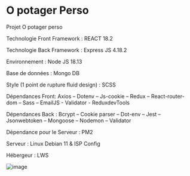 
                                                                         



# O potager Perso

Projet O potager perso

Technologie Front Framework : REACT 18.2

Technologie Back Framework : Express JS 4.18.2

Environnement : Node JS 18.13

Base de données : Mongo DB

Style (1 point de rupture fluid design) : SCSS

Dépendances Front: Axios – Dotenv – Js-cookie – Redux – React-router-dom – Sass – EmailJS - Validator - ReduxdevTools

Dépendances Back : Bcrypt – Cookie parser – Dot-env – Jest – Jsonwebtoken – Mongoose – Nodemon – Validator

Dépendance pour le Serveur : PM2

Serveur : Linux Debian 11 & ISP Config 

Hébergeur : LWS	


![image](https://user-images.githubusercontent.com/34771970/219954838-f1754db4-f79a-4b76-b1c4-7051daa52bf2.png)

